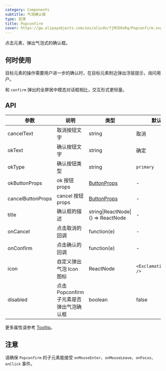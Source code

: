 ```yaml
---
category: Components
subtitle: 气泡确认框
type: 反馈
title: Popconfirm
cover: https://gw.alipayobjects.com/zos/alicdn/fjMCD9xRq/Popconfirm.svg
---
```


点击元素，弹出气泡式的确认框。

## 何时使用

目标元素的操作需要用户进一步的确认时，在目标元素附近弹出浮层提示，询问用户。

和 `confirm` 弹出的全屏居中模态对话框相比，交互形式更轻量。

## API

| 参数 | 说明 | 类型 | 默认值 |
| --- | --- | --- | --- |
| cancelText | 取消按钮文字 | string | 取消 |
| okText | 确认按钮文字 | string | 确定 |
| okType | 确认按钮类型 | string | `primary` |
| okButtonProps | ok 按钮 props | [ButtonProps](/components/button/#API) | - |
| cancelButtonProps | cancel 按钮 props | [ButtonProps](/components/button/#API) | - |
| title | 确认框的描述 | string\|ReactNode\|() => ReactNode | - |
| onCancel | 点击取消的回调 | function(e) | - |
| onConfirm | 点击确认的回调 | function(e) | - |
| icon | 自定义弹出气泡 Icon 图标 | ReactNode | `<ExclamationCircle />` |
| disabled | 点击 Popconfirm 子元素是否弹出气泡确认框 | boolean | false |

更多属性请参考 [Tooltip](/components/tooltip/#API)。

## 注意

请确保 `Popconfirm` 的子元素能接受 `onMouseEnter`、`onMouseLeave`、`onFocus`、`onClick` 事件。
